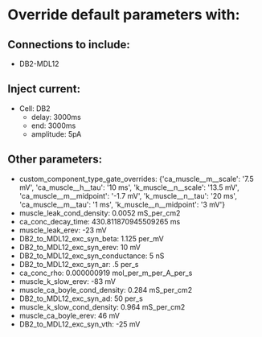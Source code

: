 # Override default parameters with:
## Connections to include:
- DB2-MDL12

## Inject current:
- Cell: DB2
    - delay: 3000ms
    - end: 3000ms
    - amplitude: 5pA

## Other parameters:
- custom_component_type_gate_overrides: {'ca_muscle__m__scale': '7.5 mV', 'ca_muscle__h__tau': '10 ms', 'k_muscle__n__scale': '13.5 mV', 'ca_muscle__m__midpoint': '-1.7 mV', 'k_muscle__n__tau': '20 ms', 'ca_muscle__m__tau': '1 ms', 'k_muscle__n__midpoint': '3 mV'}
- muscle_leak_cond_density: 0.0052 mS_per_cm2
- ca_conc_decay_time: 430.811870945509265 ms
- muscle_leak_erev: -23 mV
- DB2_to_MDL12_exc_syn_beta: 1.125 per_mV
- DB2_to_MDL12_exc_syn_erev: 10 mV
- DB2_to_MDL12_exc_syn_conductance: 5 nS
- DB2_to_MDL12_exc_syn_ar: .5 per_s
- ca_conc_rho: 0.000000919 mol_per_m_per_A_per_s
- muscle_k_slow_erev: -83 mV
- muscle_ca_boyle_cond_density: 0.284 mS_per_cm2
- DB2_to_MDL12_exc_syn_ad: 50 per_s
- muscle_k_slow_cond_density: 0.964 mS_per_cm2
- muscle_ca_boyle_erev: 46 mV
- DB2_to_MDL12_exc_syn_vth: -25 mV

